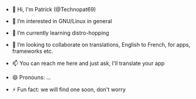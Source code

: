 - 👋 Hi, I'm Patrick (@Technopat69)

- 👀 I’m interested in GNU/Linux in general
- 🌱 I’m currently learning distro-hopping
- 💞️ I’m looking to collaborate on translations, English to French, for apps, frameworks etc.
- 📫 You can reach me here and just ask, I'll translate your app
- 😄 Pronouns: ...
- ⚡ Fun fact: we will find one soon, don't worry

<!---
Technopat69/Technopat69 is a ✨ special ✨ repository because its `README.md` (this file) appears on your GitHub profile.
You can click the Preview link to take a look at your changes.
--->
